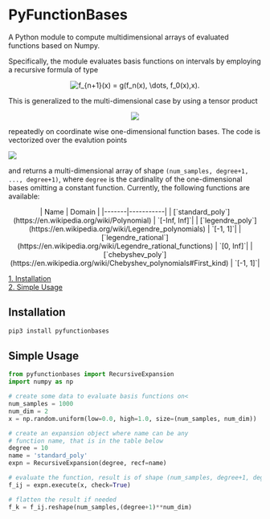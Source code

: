 # PyFunctionBases
A Python module to compute multidimensional arrays of evaluated functions based on Numpy.

Specifically, the module evaluates basis functions on intervals by employing a recursive formula of type
<p align="center">
<img src="https://latex.codecogs.com/gif.latex?f_{n&plus;1}(x)&space;=&space;g(f_n(x),&space;\dots,&space;f_0(x),x)." title="f_{n+1}(x) = g(f_n(x), \dots, f_0(x),x)." />
</p>

This is generalized to the multi-dimensional case by using a tensor product
<p align="center">
<img src="https://latex.codecogs.com/gif.latex?(x,y)&space;\mapsto&space;f_i(x)f_j(y)" />
</p>

repeatedly on coordinate wise one-dimensional function bases. The code is vectorized over the evalution points


<img src="https://latex.codecogs.com/gif.latex?x_m&space;\in&space;\mathbb{R}^{num\_dim},&space;m&space;\in&space;\{1,&space;\dots,&space;num\_samples\}" />


and returns a multi-dimensional array of shape `(num_samples, degree+1, ..., degree+1)`, where `degree`
is the cardinality of the one-dimensional bases omitting a constant function. Currently, the following functions are available:

<p align="center">
| Name | Domain |  
|-------|-----------|
| [`standard_poly`](https://en.wikipedia.org/wiki/Polynomial) | `[-Inf, Inf]`|
| [`legendre_poly`](https://en.wikipedia.org/wiki/Legendre_polynomials) | `[-1, 1]`|
| [`legendre_rational`](https://en.wikipedia.org/wiki/Legendre_rational_functions) | `[0, Inf]`|
| [`chebyshev_poly`](https://en.wikipedia.org/wiki/Chebyshev_polynomials#First_kind) | `[-1, 1]`|
</p>

[1. Installation](#installation)  
[2. Simple Usage](#simple-usage)  

## Installation 
```bash
pip3 install pyfunctionbases
```


## Simple Usage
```python
from pyfunctionbases import RecursiveExpansion
import numpy as np

# create some data to evaluate basis functions on<
num_samples = 1000
num_dim = 2
x = np.random.uniform(low=0.0, high=1.0, size=(num_samples, num_dim))

# create an expansion object where name can be any
# function name, that is in the table below
degree = 10
name = 'standard_poly'
expn = RecursiveExpansion(degree, recf=name)

# evaluate the function, result is of shape (num_samples, degree+1, degree+1)
f_ij = expn.execute(x, check=True)

# flatten the result if needed
f_k = f_ij.reshape(num_samples,(degree+1)**num_dim)
```
